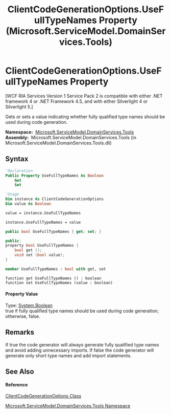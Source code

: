 ﻿---
title: ClientCodeGenerationOptions.UseFullTypeNames Property  (Microsoft.ServiceModel.DomainServices.Tools)
TOCTitle: UseFullTypeNames Property
ms:assetid: P:Microsoft.ServiceModel.DomainServices.Tools.ClientCodeGenerationOptions.UseFullTypeNames
ms:mtpsurl: https://msdn.microsoft.com/en-us/library/microsoft.servicemodel.domainservices.tools.clientcodegenerationoptions.usefulltypenames(v=VS.91)
ms:contentKeyID: 32336225
ms.date: 01/27/2012
mtps_version: v=VS.91
f1_keywords:
- Microsoft.ServiceModel.DomainServices.Tools.ClientCodeGenerationOptions.UseFullTypeNames
- Microsoft.ServiceModel.DomainServices.Tools.ClientCodeGenerationOptions.get_UseFullTypeNames
- Microsoft.ServiceModel.DomainServices.Tools.ClientCodeGenerationOptions.set_UseFullTypeNames
dev_langs:
- CSharp
- JScript
- VB
- FSharp
- c++
api_location:
- microsoft.servicemodel.domainservices.tools.dll
api_name:
- Microsoft.ServiceModel.DomainServices.Tools.ClientCodeGenerationOptions.get_UseFullTypeNames
- Microsoft.ServiceModel.DomainServices.Tools.ClientCodeGenerationOptions.set_UseFullTypeNames
- Microsoft.ServiceModel.DomainServices.Tools.ClientCodeGenerationOptions.UseFullTypeNames
api_type:
- Managed
topic_type:
- apiref
- kbSyntax
product_family_name: VS
ROBOTS: INDEX,FOLLOW
---

# ClientCodeGenerationOptions.UseFullTypeNames Property

\[WCF RIA Services Version 1 Service Pack 2 is compatible with either .NET framework 4 or .NET Framework 4.5, and with either Silverlight 4 or Silverlight 5.\]

Gets or sets a value indicating whether fully qualified type names should be used during code generation.

**Namespace:**  [Microsoft.ServiceModel.DomainServices.Tools](gg153739\(v=vs.91\).md)  
**Assembly:**  Microsoft.ServiceModel.DomainServices.Tools (in Microsoft.ServiceModel.DomainServices.Tools.dll)

## Syntax

``` vb
'Declaration
Public Property UseFullTypeNames As Boolean
    Get
    Set
```

``` vb
'Usage
Dim instance As ClientCodeGenerationOptions
Dim value As Boolean

value = instance.UseFullTypeNames

instance.UseFullTypeNames = value
```

``` csharp
public bool UseFullTypeNames { get; set; }
```

``` c++
public:
property bool UseFullTypeNames {
    bool get ();
    void set (bool value);
}
```

``` fsharp
member UseFullTypeNames : bool with get, set
```

``` jscript
function get UseFullTypeNames () : boolean
function set UseFullTypeNames (value : boolean)
```

#### Property Value

Type: [System.Boolean](https://msdn.microsoft.com/en-us/library/a28wyd50)  
true if fully qualified type names should be used during code generation; otherwise, false.  

## Remarks

If true the code generator will always generate fully qualified type names and avoid adding unnecessary imports. If false the code generator will generate only short type names and add import statements.

## See Also

#### Reference

[ClientCodeGenerationOptions Class](gg153689\(v=vs.91\).md)

[Microsoft.ServiceModel.DomainServices.Tools Namespace](gg153739\(v=vs.91\).md)

